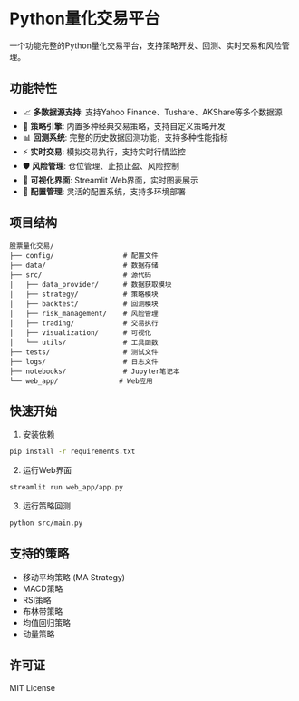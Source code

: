 # Python量化交易平台

一个功能完整的Python量化交易平台，支持策略开发、回测、实时交易和风险管理。

## 功能特性

- 📈 **多数据源支持**: 支持Yahoo Finance、Tushare、AKShare等多个数据源
- 🧠 **策略引擎**: 内置多种经典交易策略，支持自定义策略开发
- 📊 **回测系统**: 完整的历史数据回测功能，支持多种性能指标
- ⚡ **实时交易**: 模拟交易执行，支持实时行情监控
- 🛡️ **风险管理**: 仓位管理、止损止盈、风险控制
- 📱 **可视化界面**: Streamlit Web界面，实时图表展示
- 🔧 **配置管理**: 灵活的配置系统，支持多环境部署

## 项目结构

```
股票量化交易/
├── config/                 # 配置文件
├── data/                   # 数据存储
├── src/                    # 源代码
│   ├── data_provider/      # 数据获取模块
│   ├── strategy/           # 策略模块
│   ├── backtest/           # 回测模块
│   ├── risk_management/    # 风险管理
│   ├── trading/            # 交易执行
│   ├── visualization/      # 可视化
│   └── utils/              # 工具函数
├── tests/                  # 测试文件
├── logs/                   # 日志文件
├── notebooks/              # Jupyter笔记本
└── web_app/               # Web应用

```

## 快速开始

1. 安装依赖
```bash
pip install -r requirements.txt
```

2. 运行Web界面
```bash
streamlit run web_app/app.py
```

3. 运行策略回测
```bash
python src/main.py
```

## 支持的策略

- 移动平均策略 (MA Strategy)
- MACD策略
- RSI策略
- 布林带策略
- 均值回归策略
- 动量策略

## 许可证

MIT License